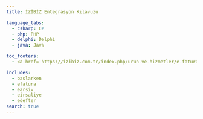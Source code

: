 ```yaml
---
title: İZİBİZ Entegrasyon Kılavuzu

language_tabs:
  - csharp: C#
  - php: PHP
  - delphi: Delphi
  - java: Java

toc_footers:
  - <a href='https://izibiz.com.tr/index.php/urun-ve-hizmetler/e-fatura-destek/demo' target='_blank'>Test Hesabı Talep Formu</a>

includes:
  - baslarken
  - efatura
  - earsiv
  - eirsaliye
  - edefter
search: true
---
```

